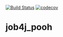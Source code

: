 [![Build Status](https://travis-ci.org/DaniilsLoputevs/job4j_pooh.svg?branch=master)](https://travis-ci.org/DaniilsLoputevs/job4j_pooh)
[![codecov](https://codecov.io/gh/DaniilsLoputevs/job4j_pooh/branch/master/graph/badge.svg)](https://codecov.io/gh/DaniilsLoputevs/job4j_pooh)

# job4j_pooh
